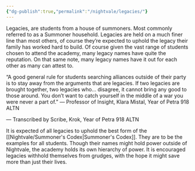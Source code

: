 ```yaml
---
{"dg-publish":true,"permalink":"/nightvale/legacies/"}
---
```



Legacies, are students from a house of summoners. Most commonly referred to as a Summoner household. Legacies are held on a much finer line than most others, of course they’re expected to uphold the legacy their family has worked hard to build. Of course given the vast range of students chosen to attend the academy, many legacy names have quite the reputation. On that same note, many legacy names have it out for each other as many can attest to.

  

“A good general rule for students searching alliances outside of their party is to stay away from the arguments that are legacies. If two legacies are brought together, two legacies who… disagree, it cannot bring any good to those around. You don’t want to catch yourself in the middle of a war you were never a part of.” — Professor of Insight, Klara Mistal, Year of Petra 918 ALTN

— Transcribed by Scribe, Krok, Year of Petra 918 ALTN

  

It is expected of all legacies to uphold the best form of the [[Nightvale/Summoner's Codex\|Summoner's Codex]]. They are to be the examples for all students. Though their names might hold power outside of Nightvale, the academy holds its own hierarchy of power. It is encouraged legacies withhold themselves from grudges, with the hope it might save more than just their lives.

  
